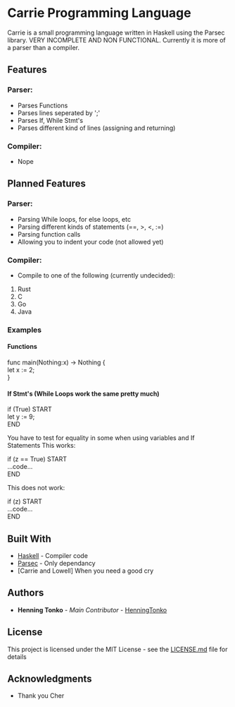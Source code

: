 # Carrie Programming Language
Carrie is a small programming language written in Haskell using the Parsec library. VERY INCOMPLETE AND NON FUNCTIONAL. Currently it is more of a parser than a compiler.

## Features
### Parser:
* Parses Functions
* Parses lines seperated by ';'
* Parses If, While Stmt's
* Parses different kind of lines (assigning and returning)

### Compiler:
* Nope

## Planned Features
### Parser:
* Parsing While loops, for else loops, etc
* Parsing different kinds of statements (==, >, <, :=)
* Parsing function calls
* Allowing you to indent your code (not allowed yet)

### Compiler:
* Compile to one of the following (currently undecided):
 1) Rust
 2) C
 3) Go
 4) Java

### Examples
#### Functions
func main(Nothing:x) -> Nothing { \
let x := 2; \
}

#### If Stmt's (While Loops work the same pretty much)
if (True) START \
let y := 9; \
END

You have to test for equality in some when using variables and If Statements
This works:

if (z == True) START\
...code...\
END

This does not work:

if (z) START\
...code...\
END

## Built With

* [Haskell](https://www.haskell.org) - Compiler code
* [Parsec](https://hackage.haskell.org/package/parsec) - Only dependancy
* [Carrie and Lowell] When you need a good cry

## Authors

* **Henning Tonko** - *Main Contributor* - [HenningTonko](https://github.com/HenningTonko)

## License

This project is licensed under the MIT License - see the [LICENSE.md](LICENSE.md) file for details

## Acknowledgments

* Thank you Cher
